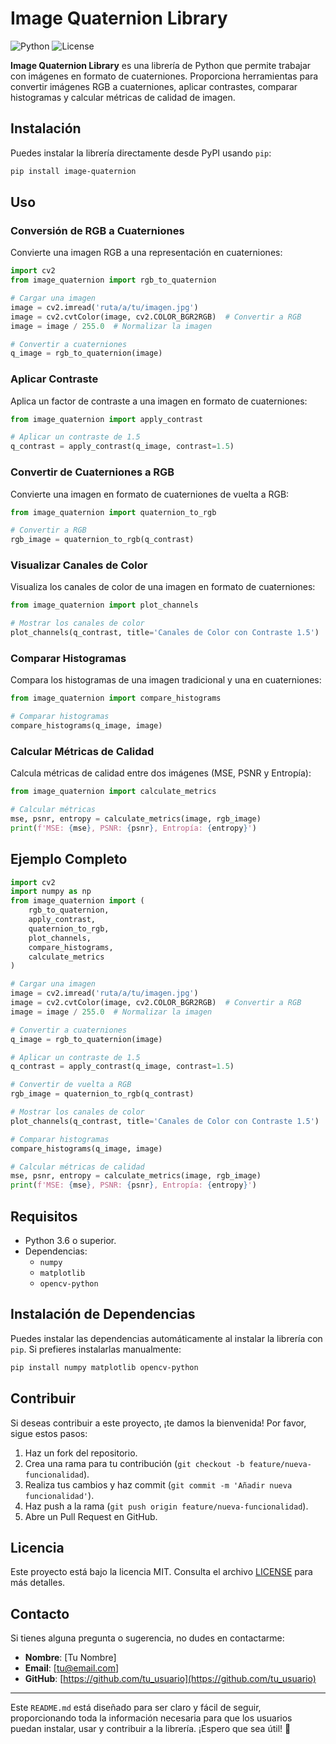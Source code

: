 <!-- -*- coding: iso-8859-1 -*- -->

# Image Quaternion Library

![Python](https://img.shields.io/badge/Python-3.6%2B-blue)
![License](https://img.shields.io/badge/License-MIT-green)

**Image Quaternion Library** es una librería de Python que permite trabajar con imágenes en formato de cuaterniones. Proporciona herramientas para convertir imágenes RGB a cuaterniones, aplicar contrastes, comparar histogramas y calcular métricas de calidad de imagen.

## Instalación

Puedes instalar la librería directamente desde PyPI usando `pip`:

```bash
pip install image-quaternion
```

## Uso

### Conversión de RGB a Cuaterniones

Convierte una imagen RGB a una representación en cuaterniones:

```python
import cv2
from image_quaternion import rgb_to_quaternion

# Cargar una imagen
image = cv2.imread('ruta/a/tu/imagen.jpg')
image = cv2.cvtColor(image, cv2.COLOR_BGR2RGB)  # Convertir a RGB
image = image / 255.0  # Normalizar la imagen

# Convertir a cuaterniones
q_image = rgb_to_quaternion(image)
```

### Aplicar Contraste

Aplica un factor de contraste a una imagen en formato de cuaterniones:

```python
from image_quaternion import apply_contrast

# Aplicar un contraste de 1.5
q_contrast = apply_contrast(q_image, contrast=1.5)
```

### Convertir de Cuaterniones a RGB

Convierte una imagen en formato de cuaterniones de vuelta a RGB:

```python
from image_quaternion import quaternion_to_rgb

# Convertir a RGB
rgb_image = quaternion_to_rgb(q_contrast)
```

### Visualizar Canales de Color

Visualiza los canales de color de una imagen en formato de cuaterniones:

```python
from image_quaternion import plot_channels

# Mostrar los canales de color
plot_channels(q_contrast, title='Canales de Color con Contraste 1.5')
```

### Comparar Histogramas

Compara los histogramas de una imagen tradicional y una en cuaterniones:

```python
from image_quaternion import compare_histograms

# Comparar histogramas
compare_histograms(q_image, image)
```

### Calcular Métricas de Calidad

Calcula métricas de calidad entre dos imágenes (MSE, PSNR y Entropía):

```python
from image_quaternion import calculate_metrics

# Calcular métricas
mse, psnr, entropy = calculate_metrics(image, rgb_image)
print(f'MSE: {mse}, PSNR: {psnr}, Entropía: {entropy}')
```

## Ejemplo Completo

```python
import cv2
import numpy as np
from image_quaternion import (
    rgb_to_quaternion,
    apply_contrast,
    quaternion_to_rgb,
    plot_channels,
    compare_histograms,
    calculate_metrics
)

# Cargar una imagen
image = cv2.imread('ruta/a/tu/imagen.jpg')
image = cv2.cvtColor(image, cv2.COLOR_BGR2RGB)  # Convertir a RGB
image = image / 255.0  # Normalizar la imagen

# Convertir a cuaterniones
q_image = rgb_to_quaternion(image)

# Aplicar un contraste de 1.5
q_contrast = apply_contrast(q_image, contrast=1.5)

# Convertir de vuelta a RGB
rgb_image = quaternion_to_rgb(q_contrast)

# Mostrar los canales de color
plot_channels(q_contrast, title='Canales de Color con Contraste 1.5')

# Comparar histogramas
compare_histograms(q_image, image)

# Calcular métricas de calidad
mse, psnr, entropy = calculate_metrics(image, rgb_image)
print(f'MSE: {mse}, PSNR: {psnr}, Entropía: {entropy}')
```

## Requisitos

- Python 3.6 o superior.
- Dependencias:
  - `numpy`
  - `matplotlib`
  - `opencv-python`

## Instalación de Dependencias

Puedes instalar las dependencias automáticamente al instalar la librería con `pip`. Si prefieres instalarlas manualmente:

```bash
pip install numpy matplotlib opencv-python
```

## Contribuir

Si deseas contribuir a este proyecto, ¡te damos la bienvenida! Por favor, sigue estos pasos:

1. Haz un fork del repositorio.
2. Crea una rama para tu contribución (`git checkout -b feature/nueva-funcionalidad`).
3. Realiza tus cambios y haz commit (`git commit -m 'Añadir nueva funcionalidad'`).
4. Haz push a la rama (`git push origin feature/nueva-funcionalidad`).
5. Abre un Pull Request en GitHub.

## Licencia

Este proyecto está bajo la licencia MIT. Consulta el archivo [LICENSE](LICENSE) para más detalles.

## Contacto

Si tienes alguna pregunta o sugerencia, no dudes en contactarme:

- **Nombre**: [Tu Nombre]
- **Email**: [tu@email.com]
- **GitHub**: [https://github.com/tu_usuario](https://github.com/tu_usuario)

---

Este `README.md` está diseñado para ser claro y fácil de seguir, proporcionando toda la información necesaria para que los usuarios puedan instalar, usar y contribuir a la librería. ¡Espero que sea útil! 🚀